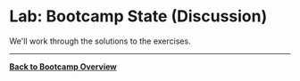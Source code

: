 # Lab: Bootcamp State (Discussion)

We'll work through the solutions to the exercises.

-----

[**Back to Bootcamp Overview**](../../README-Bootcamp.md)
